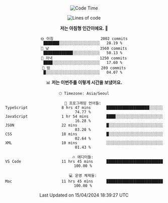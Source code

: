 <div align="center">

<br />

 <!--START_SECTION:waka-->
![Code Time](http://img.shields.io/badge/Code%20Time-2%2C369%20hrs%2014%20mins-blue)

![Lines of code](https://img.shields.io/badge/%EC%A0%80%EB%8A%94%20%EC%97%AC%ED%83%9C%EA%B9%8C%EC%A7%80%20-4.0%20million%20%EC%A4%84%EC%9D%98%20%EC%BD%94%EB%93%9C%EB%A5%BC%20%EC%9E%91%EC%84%B1%ED%96%88%EC%96%B4%EC%9A%94.-blue)

**저는 아침형 인간이에요. 🐤** 

```text
🌞 아침                     2002 commits        ███████░░░░░░░░░░░░░░░░░░   28.19 % 
🌆 낮　                     3560 commits        █████████████░░░░░░░░░░░░   50.13 % 
🌃 저녁                     1250 commits        ████░░░░░░░░░░░░░░░░░░░░░   17.60 % 
🌙 밤　                     289 commits         █░░░░░░░░░░░░░░░░░░░░░░░░   04.07 % 
```


📊 **저는 이번주를 이렇게 시간을 보냈어요.** 

```text
🕑︎ Timezone: Asia/Seoul

💬 프로그래밍 언어들: 
TypeScript               8 hrs 47 mins       ███████████████████░░░░░░   74.77 % 
JavaScript               1 hr 54 mins        ████░░░░░░░░░░░░░░░░░░░░░   16.28 % 
JSON                     22 mins             █░░░░░░░░░░░░░░░░░░░░░░░░   03.20 % 
CSS                      18 mins             █░░░░░░░░░░░░░░░░░░░░░░░░   02.64 % 
XML                      10 mins             ░░░░░░░░░░░░░░░░░░░░░░░░░   01.43 % 

🔥 에디터들: 
VS Code                  11 hrs 45 mins      █████████████████████████   100.00 % 

💻 운영 체제들: 
Mac                      11 hrs 45 mins      █████████████████████████   100.00 % 
```


 Last Updated on 15/04/2024 18:39:27 UTC
<!--END_SECTION:waka-->

</div>
